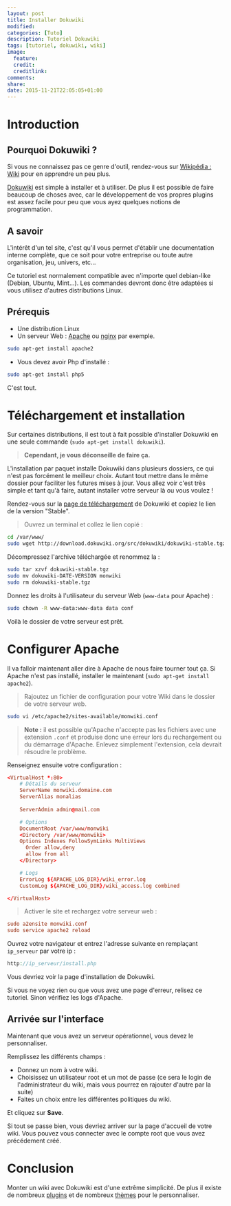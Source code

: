 ```yaml
---
layout: post
title: Installer Dokuwiki
modified:
categories: [Tuto]
description: Tutoriel Dokuwiki
tags: [tutoriel, dokuwiki, wiki]
image:
  feature:
  credit:
  creditlink:
comments:
share:
date: 2015-11-21T22:05:05+01:00
---
```


# Introduction

## Pourquoi Dokuwiki ?

Si vous ne connaissez pas ce genre d'outil, rendez-vous sur [Wikipédia : Wiki](https://fr.wikipedia.org/wiki/Wiki) pour en apprendre un peu plus. 

[Dokuwiki](https://www.dokuwiki.org/) est simple à installer et à utiliser. De plus il est possible de faire beaucoup de choses avec, car le développement de vos propres plugins est assez facile pour peu que vous ayez quelques notions de programmation.

## A savoir

L'intérêt d'un tel site, c'est qu'il vous permet d'établir une documentation interne complète, que ce soit pour votre entreprise ou toute autre organisation, jeu, univers, etc... 

Ce tutoriel est normalement compatible avec n'importe quel debian-like (Debian, Ubuntu, Mint...). Les commandes devront donc être adaptées si vous utilisez d'autres distributions Linux.

## Prérequis

 * Une distribution Linux
 * Un serveur Web : [Apache](http://www.apache.org/httpd) ou [nginx](http://nginx.org/) par exemple.

```bash
sudo apt-get install apache2
```

 * Vous devez avoir Php d'installé :

```bash
sudo apt-get install php5
```

C'est tout.

# Téléchargement et installation

Sur certaines distributions, il est tout à fait possible d'installer Dokuwiki en une seule commande (`sudo apt-get install dokuwiki`).

> **Cependant, je vous déconseille de faire ça.** 

L'installation par paquet installe Dokuwiki dans plusieurs dossiers, ce qui n'est pas forcément le meilleur choix. Autant tout mettre dans le même dossier pour faciliter les futures mises à jour. Vous allez voir c'est très simple et tant qu'à faire, autant installer votre serveur là ou vous voulez ! 

Rendez-vous sur la [page de téléchargement](http://download.dokuwiki.org/) de Dokuwiki et copiez le lien de la version "Stable". 

> Ouvrez un terminal et collez le lien copié :

```bash
cd /var/www/
sudo wget http://download.dokuwiki.org/src/dokuwiki/dokuwiki-stable.tgz
```

Décompressez l'archive téléchargée et renommez la :

```bash
sudo tar xzvf dokuwiki-stable.tgz
sudo mv dokuwiki-DATE-VERSION monwiki
sudo rm dokuwiki-stable.tgz
```

Donnez les droits à l'utilisateur du serveur Web (`www-data` pour Apache) :

```bash
sudo chown -R www-data:www-data data conf
```

Voilà le dossier de votre serveur est prêt.

# Configurer Apache

Il va falloir maintenant aller dire à Apache de nous faire tourner tout ça. Si Apache n'est pas installé, installer le maintenant (`sudo apt-get install apache2`).

> Rajoutez un fichier de configuration pour votre Wiki dans le dossier de votre serveur web.

```bash
sudo vi /etc/apache2/sites-available/monwiki.conf
```

> **Note :** il est possible qu'Apache n'accepte pas les fichiers avec une extension `.conf` et produise donc une erreur lors du rechargement ou du démarrage d'Apache. Enlevez simplement l'extension, cela devrait résoudre le problème.

Renseignez ensuite votre configuration :

```conf
<VirtualHost *:80>
    # Détails du serveur
    ServerName monwiki.domaine.com
    ServerAlias monalias
    
    ServerAdmin admin@mail.com

    # Options
    DocumentRoot /var/www/monwiki
    <Directory /var/www/monwiki>
    Options Indexes FollowSymLinks MultiViews
      Order allow,deny
      allow from all
    </Directory>

    # Logs
    ErrorLog ${APACHE_LOG_DIR}/wiki_error.log
    CustomLog ${APACHE_LOG_DIR}/wiki_access.log combined

</VirtualHost>
```

> Activer le site et rechargez votre serveur web :

```conf
sudo a2ensite monwiki.conf
sudo service apache2 reload
```

Ouvrez votre navigateur et entrez l'adresse suivante en remplaçant `ip_serveur` par votre ip :

```php
http://ip_serveur/install.php
```

Vous devriez voir la page d'installation de Dokuwiki.

Si vous ne voyez rien ou que vous avez une page d'erreur, relisez ce tutoriel. Sinon vérifiez les logs d'Apache.

## Arrivée sur l'interface

Maintenant que vous avez un serveur opérationnel, vous devez le personnaliser.

Remplissez les différents champs :

 * Donnez un nom à votre wiki.
 * Choisissez un utilisateur root et un mot de passe (ce sera le login de l'administrateur du wiki, mais vous pourrez en rajouter d'autre par la suite)
 * Faites un choix entre les différentes politiques du wiki.

Et cliquez sur **Save**.

Si tout se passe bien, vous devriez arriver sur la page d'accueil de votre wiki. Vous pouvez vous connecter avec le compte root que vous avez précédement créé.

# Conclusion

Monter un wiki avec Dokuwiki est d'une extrême simplicité. De plus il existe de nombreux [plugins](https://www.dokuwiki.org/plugins) et de nombreux [thèmes](https://www.dokuwiki.org/template) pour le personnaliser.


